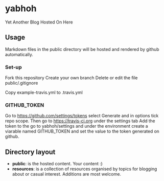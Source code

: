 # yabhoh
Yet Another Blog Hosted On Here

## Usage
Markdown files in the public directory will be hosted and rendered by github automatically.

### Set-up
Fork this repository
Create your own branch
Delete or edit the file public/.gitignore

Copy example-travis.yml to .travis.yml
### GITHUB_TOKEN
Go to https://github.com/settings/tokens select Generate and in options tick repo scope.
Then go to https://travis-ci.org under the settings tab Add the token to the go to yabhoh/settings and under the environment create a viarable named GITHUB_TOKEN and set the value to the token generated on github.

## Directory layout
- __public__: is the hosted content. Your content :)
- __resources__: is a collection of resources organised by topics for blogging about or casual interest. Additions are most welcome.
